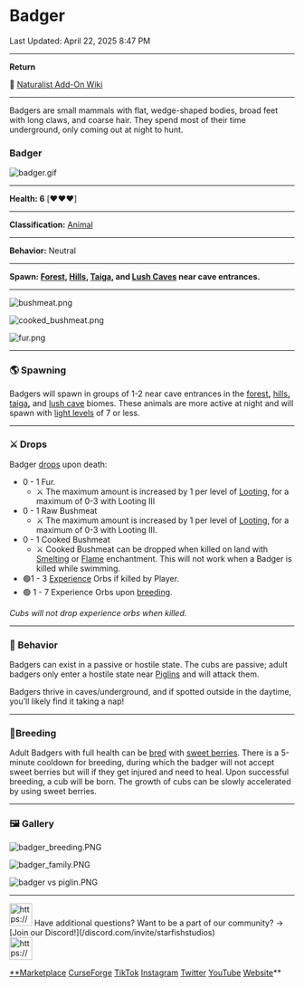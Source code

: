 # Badger

Last Updated: April 22, 2025 8:47 PM

---

**Return**

🐻 [Naturalist Add-On Wiki](/www.notion.so/1a7a9a61c3f1800c8e32e893d6e7f430?pvs=21)

---

Badgers are small mammals with flat, wedge-shaped bodies, broad feet with long claws, and coarse hair. They spend most of their time underground, only coming out at night to hunt.

<aside>

### Badger

![badger.gif](badger.gif)

---

**Health: 6** [♥️♥️♥️]

---

**Classification:** [Animal](/minecraft.fandom.com/wiki/Animal)

---

**Behavior:** Neutral

---

**Spawn: [Forest](/minecraft.fandom.com/wiki/Forest), [Hills](/minecraft.fandom.com/wiki/Biome), [Taiga](/minecraft.fandom.com/wiki/Taiga), and [Lush Caves](/minecraft.fandom.com/wiki/Biome) near cave entrances.**

---

![bushmeat.png](bushmeat.png)

![cooked_bushmeat.png](cooked_bushmeat.png)

![fur.png](fur.png)

</aside>

---

### 🌎 Spawning

Badgers will spawn in groups of 1-2 near cave entrances in the [forest](/minecraft.fandom.com/wiki/Forest)**,** [hills](/minecraft.fandom.com/wiki/Biome)**,** [taiga](/minecraft.fandom.com/wiki/Taiga)**,** and [lush cave](/minecraft.fandom.com/wiki/Biome) biomes. These animals are more active at night and will spawn with [light levels](/minecraft.fandom.com/wiki/Light) of 7 or less.

---

### ⚔️ Drops

Badger [drops](/minecraft.fandom.com/wiki/Drops) upon death:

- 0 - 1 Fur.
    - ⚔️ The maximum amount is increased by 1 per level of [Looting](/minecraft.fandom.com/wiki/Looting), for a maximum of 0-3 with Looting III
- 0 - 1 Raw Bushmeat
    - ⚔️ The maximum amount is increased by 1 per level of [Looting](/minecraft.fandom.com/wiki/Looting), for a maximum of 0-3 with Looting III.
- 0 - 1 Cooked Bushmeat
    - ⚔️ Cooked Bushmeat can be dropped when killed on land with [Smelting](/minecraft.fandom.com/wiki/Fire_Aspect) or [Flame](/minecraft.fandom.com/wiki/Flame) enchantment. This will not work when a Badger is killed while swimming.
- 🟢1 - 3 [Experience](/minecraft.fandom.com/wiki/Experience) Orbs if killed by Player.
- 🟢 1 - 7 Experience Orbs upon [breeding](/minecraft.fandom.com/wiki/Breeding).

*Cubs will not drop experience orbs when killed.*

---

### 🧠 Behavior

Badgers can exist in a passive or hostile state. The cubs are passive; adult badgers only enter a hostile state near [Piglins](/minecraft.fandom.com/wiki/Piglin) and will attack them. 

Badgers thrive in caves/underground, and if spotted outside in the daytime, you’ll likely find it taking a nap!

---

### 🥚Breeding

Adult Badgers with full health can be [bred](/minecraft.fandom.com/wiki/Breeding) with [sweet berries](/minecraft.wiki/w/Sweet_Berries). There is a 5-minute cooldown for breeding, during which the badger will not accept sweet berries but will if they get injured and need to heal.
Upon successful breeding, a cub will be born. The growth of cubs can be slowly accelerated by using sweet berries.

---

### 🖼️ Gallery

![badger_breeding.PNG](badger_breeding.png)

![badger_family.PNG](badger_family.png)

![badger vs piglin.PNG](badger_vs_piglin.png)

---

<aside>
<img src="https://www.notion.so/icons/headset_red.svg" alt="https://www.notion.so/icons/headset_red.svg" width="40px" /> Have additional questions? Want to be a part of our community? → [Join our Discord!](/discord.com/invite/starfishstudios)

</aside>

<aside>
<img src="https://www.notion.so/icons/star_red.svg" alt="https://www.notion.so/icons/star_red.svg" width="40px" />

[**Marketplace](/www.minecraft.net/en-us/marketplace/creator?name=Starfish%20Studios)      [CurseForge](/www.curseforge.com/members/starfish_studios/projects)      [TikTok](/www.tiktok.com/@starfishstudios)      [Instagram](/www.instagram.com/starfishstudiosinc/)      [Twitter](/twitter.com/starfishstudios)      [YouTube](/www.youtube.com/@starfishstudios)      [Website](/starfish-studios.com/)**

</aside>
